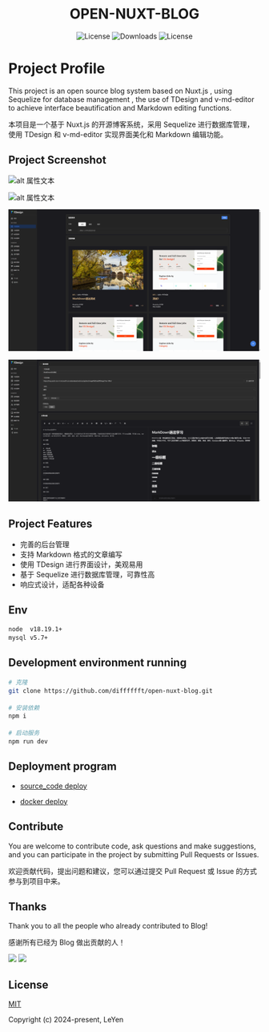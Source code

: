 <h1 align="center">OPEN-NUXT-BLOG</h1>

<p align="center">
  <a><img src="https://img.shields.io/npm/l/@kangc/v-md-editor.svg?sanitize=true" alt="License"></a>
  <a><img src="https://img.shields.io/npm/dm/@kangc/v-md-editor.svg?sanitize=true" alt="Downloads"></a>
  <a><img src="https://img.shields.io/npm/l/@kangc/v-md-editor.svg?sanitize=true" alt="License"></a>
</p>

# Project Profile

This project is an open source blog system based on Nuxt.js , using Sequelize for database management , the use of TDesign and v-md-editor to achieve interface beautification and Markdown editing functions.

本项目是一个基于 Nuxt.js 的开源博客系统，采用 Sequelize 进行数据库管理，使用 TDesign 和 v-md-editor 实现界面美化和 Markdown 编辑功能。

## Project Screenshot

![alt 属性文本](./docs/images/6.png)

![alt 属性文本](./docs/images/8.png)

![alt 属性文本](./docs/images/4.png)

![alt 属性文本](./docs/images/5.png)


## Project Features

- 完善的后台管理
- 支持 Markdown 格式的文章编写
- 使用 TDesign 进行界面设计，美观易用
- 基于 Sequelize 进行数据库管理，可靠性高
- 响应式设计，适配各种设备

## Env

```bash
node  v18.19.1+
mysql v5.7+
```

## Development environment running

```bash
# 克隆
git clone https://github.com/difffffft/open-nuxt-blog.git

# 安装依赖
npm i

# 启动服务
npm run dev
```

## Deployment program

- [source_code deploy](./docs/deploy_source_code.md)

- [docker deploy](./docs/deploy_docker.md)

## Contribute

You are welcome to contribute code, ask questions and make suggestions, and you can participate in the project by submitting Pull Requests or Issues.

欢迎贡献代码，提出问题和建议，您可以通过提交 Pull Request 或 Issue 的方式参与到项目中来。

## Thanks

Thank you to all the people who already contributed to Blog!

感谢所有已经为 Blog 做出贡献的人！

<a href="https://github.com/difffffft"><img src="https://avatars.githubusercontent.com/u/40122873?s=64&v=4" /></a>
<a href="https://github.com/Beaumon"><img src="https://avatars.githubusercontent.com/u/61904805?s=64&v=4" /></a>

## License

[MIT](https://opensource.org/licenses/MIT)

Copyright (c) 2024-present, LeYen
